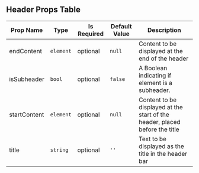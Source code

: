## Header Props Table
| Prop Name | Type | Is Required | Default Value | Description |
|-|-|-|-|-|
| endContent| `element`| optional| `null`| Content to be displayed at the end of the header|
| isSubheader| `bool`| optional| `false`| A Boolean indicating if element is a subheader.|
| startContent| `element`| optional| `null`| Content to be displayed at the start of the header, placed before the title|
| title| `string`| optional| `''`| Text to be displayed as the title in the header bar|